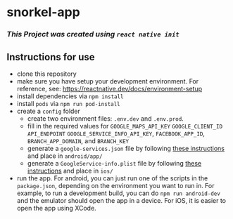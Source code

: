 # snorkel-app
### *This Project was created using `react native init`*

## Instructions for use
- clone this repository
- make sure you have setup your development environment. For reference, see: https://reactnative.dev/docs/environment-setup
- install dependencies via `npm install`
- install `pods` via `npm run pod-install`
- create a `config` folder
  - create two environment files: `.env.dev` and `.env.prod`.
  - fill in the required values for `GOOGLE_MAPS_API_KEY` `GOOGLE_CLIENT_ID` `API_ENDPOINT` `GOOGLE_SERVICE_INFO_API_KEY`, `FACEBOOK_APP_ID`, `BRANCH_APP_DOMAIN`, and `BRANCH_KEY`
  - generate a `google-services.json` file by following [these instructions](https://github.com/react-native-google-signin/google-signin/blob/master/docs/android-guide.md) and place in `android/app/`
  - generate a `GoogleService-info.plist` file by following [these instructions](https://github.com/react-native-google-signin/google-signin/blob/master/docs/get-config-file.md.) and place in `ios/`
- run the app. For android, you can just run one of the scripts in the `package.json`, depending on the environment you want to run in. For example, to run a development build, you can do `npm run android-dev` and the emulator should open the app in a device. For iOS, it is easier to open the app using XCode.
